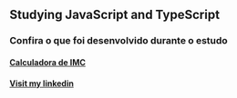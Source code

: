
## Studying JavaScript and TypeScript
### Confira o que foi desenvolvido durante o estudo
#### [Calculadora de IMC](https://www.linkedin.com/in/matheus-dario-247193208/)

#### [Visit my linkedin](https://www.linkedin.com/in/matheus-dario-247193208/)